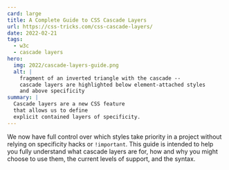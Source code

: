 ```yaml
---
card: large
title: A Complete Guide to CSS Cascade Layers
url: https://css-tricks.com/css-cascade-layers/
date: 2022-02-21
tags:
  - w3c
  - cascade layers
hero:
  img: 2022/cascade-layers-guide.png
  alt: |
    fragment of an inverted triangle with the cascade --
    cascade layers are highlighted below element-attached styles
    and above specificity
summary: |
  Cascade layers are a new CSS feature
  that allows us to define
  explicit contained layers of specificity.
---
```


We now have full control over
which styles take priority in a project
without relying on specificity hacks or `!important`.
This guide is intended to help you fully understand
what cascade layers are for,
how and why you might choose to use them,
the current levels of support,
and the syntax.
